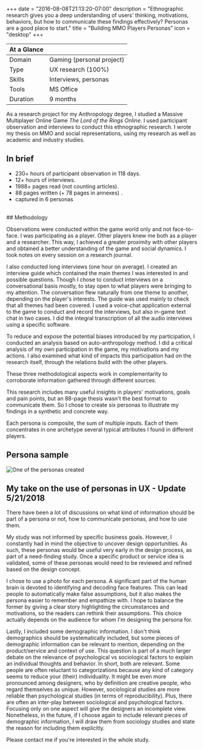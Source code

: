 +++
date = "2016-08-08T21:13:20-07:00"
description = "Ethnographic research gives you a deep understanding of users' thinking, motivations, behaviors, but how to communicate these findings effectively? Personas are a good place to start."
title = "Building MMO Players Personas"
icon = "desktop"
+++

<div class="at-a-glance">

At a Glance | <i class="fa fa-th-list"></i>
--------|---
Domain  | Gaming (personal project)
Type    | UX research (100%)
Skills  | Interviews, personas
Tools   | MS Office
Duration| 9 months

</div>


As a research project for my Anthropology degree, I studied a Massive Multiplayer Online Game *The Lord of the Rings Online*. I used participant observation and interviews to conduct this ethnographic research. I wrote my thesis on MMO and social representations, using my research as well as academic and industry studies.

## In brief

- 230+ hours of participant observation in 118 days.
- 12+ hours of interviews.
- 1988+ pages read (not counting articles).
- 88 pages written (+ 78 pages in annexes) .
- captured in 6 personas

<br>
## Methodology

Observations were conducted within the game world only and not face-to-face. I was participating as a player. Other players knew me both as a player and a researcher. This way, I achieved a greater proximity with other players and obtained a better understanding of the game and social dynamics. I took notes on every session on a research journal. 

I also conducted long interviews (one hour on average). I created an interview guide which contained the main themes I was interested in and possible questions. Though I chose to conduct interviews on a conversational basis mostly, to stay open to what players were bringing to my attention. The conversation flew naturally from one theme to another, depending on the player's interests. The guide was used mainly to check that all themes had been covered. I used a voice-chat application external to the game to conduct and record the interviews, but also in-game text chat in two cases. I did the integral transcription of all the audio interviews using a specific software.

To reduce and expose the potential biases introduced by my participation, I conducted an analysis based on auto-anthropology method. I did a critical analysis of my own participation in the game, my motivations and my actions. I also examined what kind of impacts this participation had on the research itself, through the relations build with the other players.

These three methodological aspects work in complementarity to corroborate information gathered through different sources. 

This research includes many useful insights in players' motivations, goals and pain points, but an 88-page thesis wasn't the best format to communicate them. So I chose to create six personas to illustrate my findings in a synthetic and concrete way. 

Each persona is composite, the sum of multiple inputs. Each of them concentrates in one archetype several typical attributes I found in different players.


## Persona sample

![One of the personas created](/images/persona-sample.png "One of the personas created")

## My take on the use of personas in UX - Update 5/21/2018

There have been a lot of discussions on what kind of information should be part of a persona or not, how to communicate personas, and how to use them. 

My study was not informed by specific business goals. However, I constantly had in mind the objective to uncover design opportunities. As such, these personas would be useful very early in the design process, as part of a need-finding study. Once a specific product or service idea is validated, some of these personas would need to be reviewed and refined based on the design concept. 

I chose to use a photo for each persona. A significant part of the human brain is devoted to identifying and decoding face features. This can lead people to automatically make false assumptions, but it also makes the persona easier to remember and empathize with. I hope to balance the former by giving a clear story highlighting the circumstances and motivations, so the readers can rethink their assumptions. This choice actually depends on the audience for whom I'm designing the persona for. 

Lastly, I included some demographic information. I don't think demographics should be systematically included, but some pieces of demographic information can be relevant to mention, depending on the product/service and context of use. This question is part of a much larger debate on the relevance of psychological vs sociological factors to explain an individual thoughts and behavior. In short, both are relevant. Some people are often reluctant to categorizations because any kind of category seems to reduce your (their) individuality. It might be even more pronounced among designers, who by definition are creative people, who regard themselves as unique. However, sociological studies are more reliable than psychological studies (in terms of reproducibility). Plus, there are often an inter-play between sociological and psychological factors. Focusing only on one aspect will give the designers an incomplete view. 
Nonetheless, in the future, if I choose again to include relevant pieces of demographic information, I will draw them from sociology studies and state the reason for including them explicitly.  



Please contact me if you're interested in the whole study.